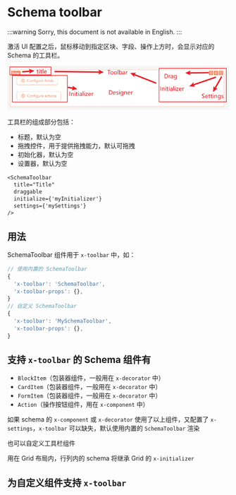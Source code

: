 # Schema toolbar

:::warning
Sorry, this document is not available in English.
:::

激活 UI 配置之后，鼠标移动到指定区块、字段、操作上方时，会显示对应的 Schema 的工具栏。

![Alt text](./image-2.png)

工具栏的组成部分包括：

- 标题，默认为空
- 拖拽控件，用于提供拖拽能力，默认可拖拽
- 初始化器，默认为空
- 设置器，默认为空

```tsx | pure
<SchemaToolbar
  title="Title"
  draggable
  initialize={'myInitializer'}
  settings={'mySettings'}
/>
```

## 用法

SchemaToolbar 组件用于 `x-toolbar` 中，如：

```ts
// 使用内置的 SchemaToolbar
{
  'x-toolbar': 'SchemaToolbar',
  'x-toolbar-props': {},
}
// 自定义 SchemaToolbar
{
  'x-toolbar': 'MySchemaToolbar',
  'x-toolbar-props': {},
}
```

## 支持 `x-toolbar` 的 Schema 组件有

- `BlockItem`（包装器组件，一般用在 `x-decorator` 中）
- `CardItem`（包装器组件，一般用在 `x-decorator` 中）
- `FormItem`（包装器组件，一般用在 `x-decorator` 中）
- `Action`（操作按钮组件，用在 `x-component` 中）

如果 schema 的 `x-component` 或 `x-decorator` 使用了以上组件，又配置了 `x-settings`，`x-toolbar` 可以缺失，默认使用内置的 `SchemaToolbar` 渲染

<code src="./demos/schema-toolbar-basic/index.tsx"></code>

也可以自定义工具栏组件

<code src="./demos/schema-toolbar-basic/custom.tsx"></code>

用在 Grid 布局内，行列内的 schema 将继承 Grid 的 `x-initializer`

<code src="./demos/schema-toolbar-basic/grid.tsx"></code>

## 为自定义组件支持 `x-toolbar`

<code src="./demos/schema-toolbar-basic/button.tsx"></code>
